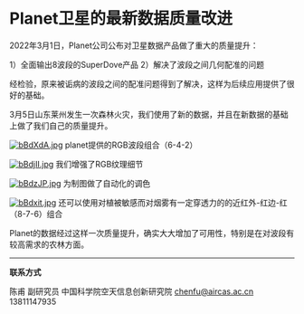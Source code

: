 # Planet卫星的最新数据质量改进

2022年3月1日，Planet公司公布对卫星数据产品做了重大的质量提升：

1）全面输出8波段的SuperDove产品
2）解决了波段之间几何配准的问题

经检验，原来被诟病的波段之间的配准问题得到了解决，这样为后续应用提供了很好的基础。

3月5日山东莱州发生一次森林火灾，我们使用了新的数据，并且在新数据的基础上做了我们自己的质量提升。

[![bBdXdA.jpg](https://s1.ax1x.com/2022/03/06/bBdXdA.jpg)](https://imgtu.com/i/bBdXdA)
planet提供的RGB波段组合（6-4-2）

[![bBdjII.jpg](https://s1.ax1x.com/2022/03/06/bBdjII.jpg)](https://imgtu.com/i/bBdjII)
我们增强了RGB纹理细节

[![bBdzJP.jpg](https://s1.ax1x.com/2022/03/06/bBdzJP.jpg)](https://imgtu.com/i/bBdzJP)
为制图做了自动化的调色

[![bBdxit.jpg](https://s1.ax1x.com/2022/03/06/bBdxit.jpg)](https://imgtu.com/i/bBdxit)
还可以使用对植被敏感而对烟雾有一定穿透力的的近红外-红边-红（8-7-6）组合

Planet的数据经过这样一次质量提升，确实大大增加了可用性，特别是在对波段有较高需求的农林方面。



---

**联系方式**

陈甫 副研究员
中国科学院空天信息创新研究院
chenfu@aircas.ac.cn
13811147935

